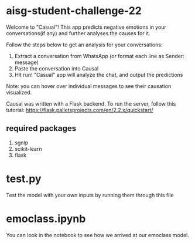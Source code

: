# aisg-student-challenge-22

Welcome to "Casual"! This app predicts negative emotions 
in your conversations(if any) and further analyses the causes for it.

Follow the steps below to get an analysis for your conversations:
1) Extract a conversation from WhatsApp (or format each line as Sender: message)
2) Paste the conversation into Causal
3) Hit run! "Casual" app will analyze the chat, and output the predictions

Note: you can hover over individual messages to see their causation visualized.

Causal was written with a Flask backend. To run the server, follow this tutorial: https://flask.palletsprojects.com/en/2.2.x/quickstart/

## required packages
1. sgnlp
2. scikit-learn
3. flask

# test.py
Test the model with your own inputs by running them through this file

# emoclass.ipynb
You can look in the notebook to see how we arrived at our emoclass model.
